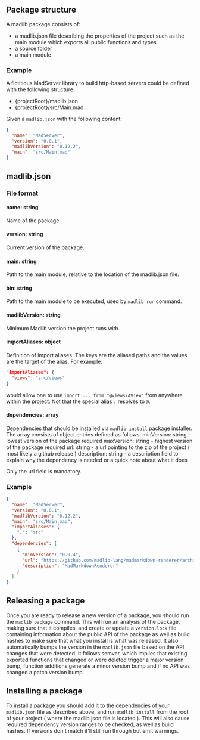 ## Package structure
A madlib package consists of:
- a madlib.json file describing the properties of the project such as the main module which exports all public functions and types
- a source folder
- a main module

### Example
A fictitious MadServer library to build http-based servers could be defined with the following structure:

- {projectRoot}/madlib.json
- {projectRoot}/src/Main.mad

Given a `madlib.json` with the following content:
```json
{
  "name": "MadServer",
  "version": "0.0.1",
  "madlibVersion": "0.12.2",
  "main": "src/Main.mad"
}
```

## madlib.json

### File format
#### **name**: string
Name of the package.

#### **version**: string
Current version of the package.

#### **main**: string
Path to the main module, relative to the location of the madlib.json file.

#### **bin**: string
Path to the main module to be executed, used by `madlib run` command.

#### **madlibVersion**: string
Minimum Madlib version the project runs with.

#### **importAliases**: object
Definition of import aliases. The keys are the aliased paths and the values are the target of the alias. For example:
```json
"importAliases": {
  "views": "src/views"
}
```
would allow one to use `import ... from "@views/AView"` from anywhere within the project. Not that the special alias `.` resolves to `@`.

#### **dependencies**: array
Dependencies that should be installed via `madlib install` package installer. The array consists of object entries defined as follows:
minVersion: string - lowest version of the package required
maxVersion: string - highest version of the package required
url: string - a url pointing to the zip of the project ( most likely a github release )
description: string - a description field to explain why the dependency is needed or a quick note about what it does

Only the url field is mandatory.

### Example
```json
{
  "name": "MadServer",
  "version": "0.0.1",
  "madlibVersion": "0.12.2",
  "main": "src/Main.mad",
  "importAliases": {
    ".": "src"
  },
  "dependencies": [
    {
      "minVersion": "0.0.4",
      "url": "https://github.com/madlib-lang/madmarkdown-renderer/archive/refs/tags/v0.0.4.zip",
      "description": "MadMarkdownRenderer"
    }
  ]
}
```


## Releasing a package
Once you are ready to release a new version of a package, you should run the `madlib package` command. This will run an analysis of the package, making sure that it compiles, and create or update a `version.lock` file containing information about the public API of the package as well as build hashes to make sure that what you install is what was released. It also automatically bumps the version in the `madlib.json` file based on the API changes that were detected. It follows semver, which implies that existing exported functions that changed or were deleted trigger a major version bump, function additions generate a minor version bump and if no API was changed a patch version bump.

## Installing a package
To install a package you should add it to the dependencies of your `madlib.json` file as described above, and run `madlib install` from the root of your project ( where the madlib.json file is located ). This will also cause required dependency version ranges to be checked, as well as build hashes. If versions don't match it'll still run through but emit warnings.
